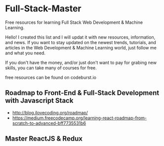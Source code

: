 # Full-Stack-Master
Free resources for learning Full Stack Web Development & Machine Learning.


Hello! I created this list and I will updat it with new resources, information, and news. If you want to stay updated on the newest trends, tutorials, and articles in the Web Development & Machine Learning world, just follow me and what you need.

If you don't have the money, and/or just don't want to pay for grabing new skills, you can take many of courses for free.

free resources can be found on codeburst.io


## Roadmap to Front-End & Full-Stack Development with Javascript Stack

* http://blog.ilovecoding.org/roadmap/
* https://medium.freecodecamp.org/learning-react-roadmap-from-scratch-to-advanced-bff7735531b6



## Master ReactJS & Redux


